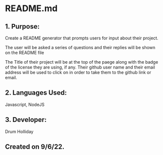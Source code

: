 # README.md

## 1. Purpose:

Create a README generator that prompts users for input about their project.

The user will be asked a series of questions and their replies will be shown on the README file

The Title of their project will be at the top of the paege along with the badge of the license they are using, if any. 
Their github user name and their email address will be used to click on in order to take them to the github link or email.


## 2. Languages Used:

Javascript, NodeJS


## 3. Developer:

 Drum Holliday 
 
## Created on 9/6/22.



